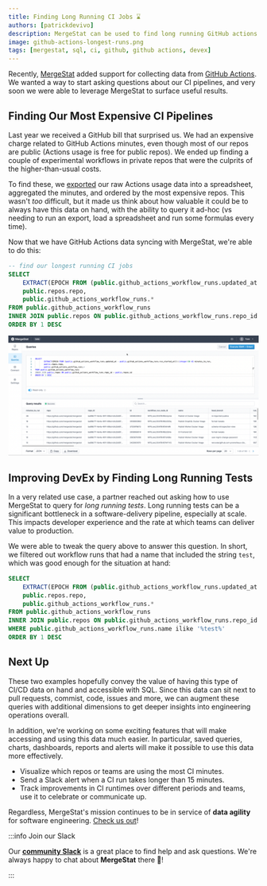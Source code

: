 ```yaml
---
title: Finding Long Running CI Jobs ⌛
authors: [patrickdevivo]
description: MergeStat can be used to find long running GitHub actions workflows.
image: github-actions-longest-runs.png
tags: [mergestat, sql, ci, github, github actions, devex]
---
```


Recently, [MergeStat](https://github.com/mergestat/mergestat) added support for collecting data from [GitHub Actions](https://github.com/features/actions).
We wanted a way to start asking questions about our CI pipelines, and very soon we were able to leverage MergeStat to surface useful results.

## Finding Our Most Expensive CI Pipelines

Last year we received a GitHub bill that surprised us.
We had an expensive charge related to GitHub Actions minutes, even though most of our repos are public (Actions usage is free for public repos).
We ended up finding a couple of experimental workflows in private repos that were the culprits of the higher-than-usual costs.

To find these, we [exported](https://docs.github.com/en/billing/managing-billing-for-github-actions/viewing-your-github-actions-usage) our raw Actions usage data into a spreadsheet, aggregated the minutes, and ordered by the most expensive repos.
This wasn't *too* difficult, but it made us think about how valuable it could be to always have this data on hand, with the ability to query it ad-hoc (vs needing to run an export, load a spreadsheet and run some formulas every time).

Now that we have GitHub Actions data syncing with MergeStat, we're able to do this:

```sql
-- find our longest running CI jobs
SELECT 
    EXTRACT(EPOCH FROM (public.github_actions_workflow_runs.updated_at - public.github_actions_workflow_runs.run_started_at))::integer/60 AS minutes_to_run,
    public.repos.repo,
    public.github_actions_workflow_runs.*
FROM public.github_actions_workflow_runs
INNER JOIN public.repos ON public.github_actions_workflow_runs.repo_id = public.repos.id
ORDER BY 1 DESC
```
![Screenshot of SQL query for finding long running GitHub Actions in the MergeStat app](github-actions-longest-runs.png)

## Improving DevEx by Finding Long Running Tests

In a very related use case, a partner reached out asking how to use MergeStat to query for *long running tests*.
Long running tests can be a significant bottleneck in a software-delivery pipeline, especially at scale.
This impacts developer experience and the rate at which teams can deliver value to production.

We were able to tweak the query above to answer this question.
In short, we filtered out workflow runs that had a name that included the string `test`, which was good enough for the situation at hand:

```sql
SELECT 
    EXTRACT(EPOCH FROM (public.github_actions_workflow_runs.updated_at - public.github_actions_workflow_runs.run_started_at))::integer/60 AS minutes_to_run,
    public.repos.repo,
    public.github_actions_workflow_runs.*
FROM public.github_actions_workflow_runs
INNER JOIN public.repos ON public.github_actions_workflow_runs.repo_id = public.repos.id
WHERE public.github_actions_workflow_runs.name ilike '%test%'
ORDER BY 1 DESC
```

## Next Up
These two examples hopefully convey the value of having this type of CI/CD data on hand and accessible with SQL.
Since this data can sit next to pull requests, commist, code, issues and more, we can augment these queries with additional dimensions to get deeper insights into engineering operations overall.

In addition, we're working on some exciting features that will make accessing and using this data much easier.
In particular, saved queries, charts, dashboards, reports and alerts will make it possible to use this data more effectively.

- Visualize which repos or teams are using the most CI minutes.
- Send a Slack alert when a CI run takes longer than 15 minutes.
- Track improvements in CI runtimes over different periods and teams, use it to celebrate or communicate up.

Regardless, MergeStat's mission continues to be in service of **data agility** for software engineering.
[Check us out](/mergestat/getting-started/running-locally/)!

:::info Join our Slack

Our [**community Slack**](https://join.slack.com/t/mergestatcommunity/shared_invite/zt-xvvtvcz9-w3JJVIdhLgEWrVrKKNXOYg) is a great place to find help and ask questions. We're always happy to chat about **MergeStat** there 🎉!

:::
